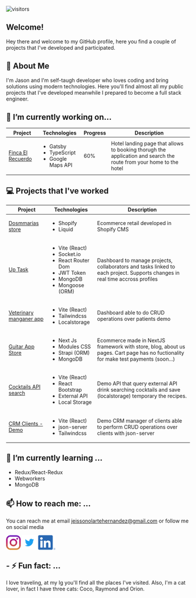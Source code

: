 ![visitors](https://visitor-badge.glitch.me/badge?page_id=jasonohdz1501&left_color=blue&right_color=green)

## Welcome!

Hey there and welcome to my GitHub profile, here you find a couple of projects that I've developed and participated.

## 📖 About Me

I'm Jason and I'm self-taugh developer who loves coding and bring solutions using modern technologies. Here you'll find almost all my public projects that I've developed meanwhile I prepared to become a full stack engineer.

## 🔭 I’m currently working on...

<table >
	<thead>
    <tr>
      <th>Project</th>
      <th>Technologies</th>
      <th>Progress</th>
      <th>Description</th>
    </tr>
  </thead>
  <tbody>
  <tr>
  <td><a href="https://www.fincarecuerdo.com">Finca El Recuerdo</a></td>
   <td>
    <ul>
      <li>Gatsby</li>
      <li>TypeScript</li>
      <li>Google Maps API</li>
    </ul>
   </td>
   <td>60%</td>
   <td>Hotel landing page that allows to booking thorugh the application and search the route from your home to the hotel</td>
  </tr>
  </tbody>
	
	
</table>

## 💻 Projects that I've worked

<table >
	<thead>
    <tr>
      <th>Project</th>
      <th>Technologies</th>
       <th>Description</th>
    </tr>
  </thead>
  <tbody>
  <tr>
  <td><a href="https://www.dosmmarias.com/">Dosmmarias store</a></td>
   <td>
    <ul>
      <li>Shopify</li>
      <li>Liquid</li>
    </ul>
   </td>
   <td>Ecommerce retail developed in Shopify CMS</td>
  </tr>
  <tr>
  <td><a href="https://uptask-demo.netlify.app/">Up Task</a></td>
   <td>
    <ul>
      <li>Vite (React)</li>
      <li>Socket.io</li>
      <li>React Router Dom</li>
      <li>JWT Token</li>
      <li>MongoDB</li>
       <li>Mongoose (ORM)</li>
    </ul>
   </td>
    <td>Dashboard to manage projects, collaborators and tasks linked to each project. Supports changes in real time accross profiles</td>
  </tr>
  <tr>
  <td><a href="https://veterinary-manager-patients.netlify.app/">Veterinary manganer app</a></td>
   <td>
    <ul>
      <li>Vite (React)</li>
      <li>Tailwindcss</li>
      <li>Localstorage</li>
    </ul>
   </td>
    <td>Dashboard able to do CRUD operations over patients demo</td>
  </tr>
  <tr>
  <td><a href="https://guitar-app-demo.vercel.app/">Guitar App Store</a></td>
   <td>
    <ul>
      <li>Next Js</li>
      <li>Modules CSS</li>
      <li>Strapi (ORM)</li>
      <li>MongoDB</li>
    </ul>
   </td>
    <td>Ecommerce made in NextJS framework with store, blog, about us pages. Cart page has no fuctionality for make test payments (soon...)</td>
  </tr>
   <tr>
  <td><a href="https://driking-api-search.netlify.app/">Cocktails API search</a></td>
   <td>
    <ul>
      <li>Vite (React)</li>
      <li>React Bootstrap</li>
      <li>External API</li>
      <li>Local Storage</li>
    </ul>
   </td>
    <td>Demo API that query external API drink searching cocktails and save (localstorage) temporary the recipes.</td>
  </tr>
  <tr>
  <td><a href="https://crm-clients-demo.netlify.app/">CRM Clients - Demo</a></td>
   <td>
    <ul>
      <li>Vite (React)</li>
      <li>json-server</li>
      <li>Tailwindcss</li>
    </ul>
   </td>
    <td>Demo CRM manager of clients able to perform CRUD operations over clients with json-server</td>
  </tr>
  </tbody>

</table>

## 🌱 I’m currently learning ...

- Redux/React-Redux
- Webworkers
- MongoDB

## 📫 How to reach me: ...

You can reach me at email jeissonolartehernandez@gmail.com or follow me on social media

[<img src="./socials/instagram.svg" height="40em" align="center" alt="Follow Raymo111 on LinkedIn" title="Follow  Jason Olarte on LinkedIn"/>](https://www.linkedin.com/in/jeisson-olarte/)
[<img src="./socials/twitter.svg" height="40em" align="center" alt="Follow Raym0111 on Twitter" title="Follow  Jason Olarte on Twitter"/>](https://twitter.com/jasonDev15)
[<img src="./socials/linkedin.png" height="40em" align="center" alt="Follow Raymo111 on Instagram" title="Follow  Jason Olarte on Instagram"/>](https://instagram.com/jasonohdz)

## - ⚡ Fun fact: ...

I love traveling, at my Ig you'll find all the places I've visited. Also, I'm a cat lover, in fact I have three cats: Coco, Raymond and Orion.

<!---
jasonohdz1501/jasonohdz1501 is a ✨ special ✨ repository because its `README.md` (this file) appears on your GitHub profile.
You can click the Preview link to take a look at your changes.
--->

<!--
**Raymo111/Raymo111** is a ✨ _special_ ✨ repository because its `README.md` (this file) appears on your GitHub profile.

Here are some ideas to get you started:

- 🔭 I’m currently working on ...
- 🌱 I’m currently learning ...
- 👯 I’m looking to collaborate on ...
- 🤔 I’m looking for help with ...
- 💬 Ask me about ...
- 📫 How to reach me: ...
- 😄 Pronouns: ...
- ⚡ Fun fact: ...
-->
